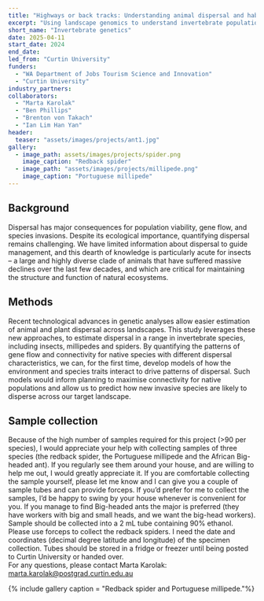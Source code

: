 ```yaml
---
title: "Highways or back tracks: Understanding animal dispersal and habitat connectivity using genomic data"
excerpt: "Using landscape genomics to understand invertebrate population connectivity"
short_name: "Invertebrate genetics"
date: 2025-04-11
start_date: 2024
end_date: 
led_from: "Curtin University"
funders:
  - "WA Department of Jobs Tourism Science and Innovation"
  - "Curtin University"
industry_partners:
collaborators:
  - "Marta Karolak"
  - "Ben Phillips"
  - "Brenton von Takach"
  - "Ian Lim Han Yan"
header:
  teaser: "assets/images/projects/ant1.jpg"
gallery:
  - image_path: assets/images/projects/spider.png
    image_caption: "Redback spider"
  - image_path: "assets/images/projects/millipede.png"
    image_caption: "Portuguese millipede"
---
```


## Background

Dispersal has major consequences for population viability, gene flow, and species invasions. Despite its ecological importance, quantifying dispersal remains challenging. We have limited information about dispersal to guide management, and this dearth of knowledge is particularly acute for insects – a large and highly diverse clade of animals that have suffered massive declines over the last few decades, and which are critical for maintaining the structure and function of natural ecosystems.

## Methods

Recent technological advances in genetic analyses allow easier estimation of animal and plant dispersal across landscapes. This study leverages these new approaches, to estimate dispersal in a range in invertebrate species, including insects, millipedes and spiders. By quantifying the patterns of gene flow and connectivity for native species with different dispersal characteristics, we can, for the first time, develop models of how the environment and species traits interact to drive patterns of dispersal. Such models would inform planning to maximise connectivity for native populations and allow us to predict how new invasive species are likely to disperse across our target landscape. 

## Sample collection

Because of the high number of samples required for this project (>90 per species), I would appreciate your help with collecting samples of three species (the redback spider, the Portuguese millipede and the African Big-headed ant). If you regularly see them around your house, and are willing to help me out, I would greatly appreciate it. If you are comfortable collecting the sample yourself, please let me know and I can give you a couple of sample tubes and can provide forceps. If you’d prefer for me to collect the samples, I’d be happy to swing by your house whenever is convenient for you. If you manage to find Big-headed ants the major is preferred (they have workers with big and small heads, and we want the big-head workers).  
Sample should be collected into a 2 mL tube containing 90% ethanol. Please use forceps to collect the redback spiders. I need the date and coordinates (decimal degree latitude and longitude) of the specimen collection. Tubes should be stored in a fridge or freezer until being posted to Curtin University or handed over.  
For any questions, please contact Marta Karolak:  
<marta.karolak@postgrad.curtin.edu.au>


{% include gallery caption = "Redback spider and Portuguese millipede."%}

